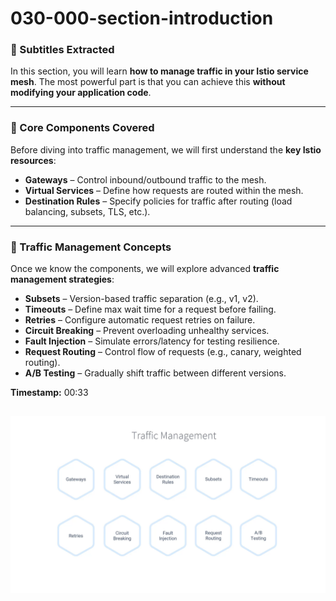 

# 030-000-section-introduction

### 📌 Subtitles Extracted

In this section, you will learn **how to manage traffic in your Istio service mesh**.
The most powerful part is that you can achieve this **without modifying your application code**.

---

### 🧩 Core Components Covered

Before diving into traffic management, we will first understand the **key Istio resources**:

* **Gateways** – Control inbound/outbound traffic to the mesh.
* **Virtual Services** – Define how requests are routed within the mesh.
* **Destination Rules** – Specify policies for traffic after routing (load balancing, subsets, TLS, etc.).

---

### 🚦 Traffic Management Concepts

Once we know the components, we will explore advanced **traffic management strategies**:

* **Subsets** – Version-based traffic separation (e.g., v1, v2).
* **Timeouts** – Define max wait time for a request before failing.
* **Retries** – Configure automatic request retries on failure.
* **Circuit Breaking** – Prevent overloading unhealthy services.
* **Fault Injection** – Simulate errors/latency for testing resilience.
* **Request Routing** – Control flow of requests (e.g., canary, weighted routing).
* **A/B Testing** – Gradually shift traffic between different versions.


**Timestamp:** 00:33

![Screenshot](../030-000-section-introduction/00_33_226.png)
---

